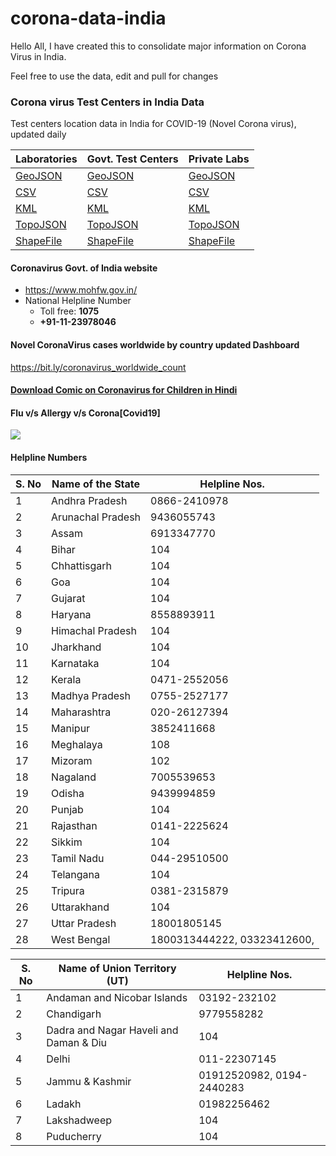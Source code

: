 # corona-data-india

Hello All, I have created this to consolidate major information on Corona Virus in India.
 
Feel free to use the data, edit and pull for changes

### Corona virus Test Centers in India Data
Test centers location data in India for COVID-19 (Novel Corona virus), updated daily

| Laboratories | Govt. Test Centers| Private Labs|
| ------ | ----- | ----- |
| [GeoJSON](Corona-Test-Centers-India/corona-labs/map.geojson) | [GeoJSON](Corona-Test-Centers-India/map.geojson) | [GeoJSON](Corona-Test-Centers-India/corona-private-labs/map.geojson) |
| [CSV](Corona-Test-Centers-India/corona-labs/points.csv) | [CSV](Corona-Test-Centers-India/points.csv) | [CSV](Corona-Test-Centers-India/corona-private-labs/points.csv) |
| [KML](Corona-Test-Centers-India/corona-labs/map.kml)| [KML](Corona-Test-Centers-India/map.kml) |  [KML](Corona-Test-Centers-India/corona-private-labs/map.kml) |
| [TopoJSON](Corona-Test-Centers-India/corona-labs/map.topojson) | [TopoJSON](Corona-Test-Centers-India/map.topojson) | [TopoJSON](Corona-Test-Centers-India/corona-private-labs/map.topojson) |
| [ShapeFile](Corona-Test-Centers-India/corona-labs/download.zip) | [ShapeFile](Corona-Test-Centers-India/download.zip) | [ShapeFile](Corona-Test-Centers-India/corona-private-labs/download.zip) |

#### Coronavirus Govt. of India website
+ https://www.mohfw.gov.in/
+ National Helpline Number 
  + Toll free: **1075**
  + **+91-11-23978046**

#### Novel CoronaVirus cases worldwide by country updated Dashboard
https://bit.ly/coronavirus_worldwide_count

#### [Download Comic on Coronavirus for Children in Hindi](https://github.com/cool5785/corona-data-india/raw/master/Corona-Comics-For-Kids-in-Hindi-India.pdf)

#### Flu v/s Allergy v/s Corona[Covid19]
![](https://www.uab.edu/news/images/2018/Flu-vs-Allergies-vs-COVID_1copy.jpg)

#### Helpline Numbers

| S. No |Name of the State |Helpline Nos. |
|--|--|--|
|1 |Andhra Pradesh |0866-2410978 |
|2 |Arunachal Pradesh |9436055743 |
|3 |Assam |6913347770 |
|4 |Bihar |104 |
|5 |Chhattisgarh |104 |
|6 |Goa |104 |
|7 |Gujarat |104 |
|8 |Haryana |8558893911 |
|9 |Himachal Pradesh |104 |
|10 |Jharkhand |104 |
|11 |Karnataka |104 |
|12 |Kerala |0471-2552056 |
|13 |Madhya Pradesh |0755-2527177 |
|14 |Maharashtra |020-26127394 |
|15 |Manipur |3852411668 |
|16 |Meghalaya |108 |
|17 |Mizoram |102 |
|18 |Nagaland |7005539653 |
|19 |Odisha |9439994859 |
|20 |Punjab |104 |
|21 |Rajasthan |0141-2225624 |
|22 |Sikkim |104 |
|23 |Tamil Nadu |044-29510500 |
|24 |Telangana |104 |
|25 |Tripura |0381-2315879 |
|26 |Uttarakhand |104 |
|27 |Uttar Pradesh |18001805145 |
|28 |West Bengal |1800313444222, 03323412600, |

|S. No |Name of Union Territory (UT) |Helpline Nos. |
|--|--|--|
|1 |Andaman and Nicobar Islands |03192-232102 |
|2 |Chandigarh |9779558282 |
|3 |Dadra and Nagar Haveli and Daman & Diu |104 |
|4 |Delhi |011-22307145 |
|5 |Jammu & Kashmir |01912520982, 0194-2440283 |
|6 |Ladakh |01982256462 |
|7 |Lakshadweep |104 |
|8 |Puducherry |104 
